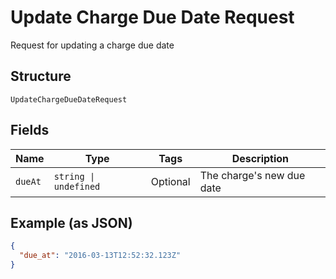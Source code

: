 
# Update Charge Due Date Request

Request for updating a charge due date

## Structure

`UpdateChargeDueDateRequest`

## Fields

| Name | Type | Tags | Description |
|  --- | --- | --- | --- |
| `dueAt` | `string \| undefined` | Optional | The charge's new due date |

## Example (as JSON)

```json
{
  "due_at": "2016-03-13T12:52:32.123Z"
}
```

